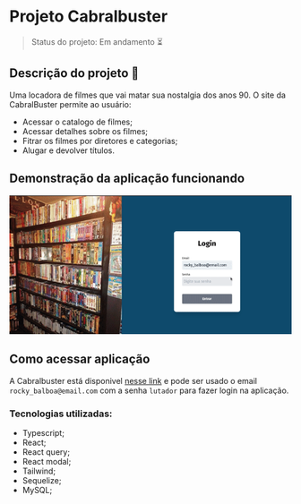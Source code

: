 # Projeto Cabralbuster

> Status do projeto: Em andamento ⏳


## Descrição do projeto :dvd:

Uma locadora de filmes que vai matar sua nostalgia dos anos 90.
O site da CabralBuster permite ao usuário:
- Acessar o catalogo de filmes;
- Acessar detalhes sobre os filmes;
- Fitrar os filmes por diretores e categorias;
- Alugar e devolver títulos.


## Demonstração da aplicação funcionando

![gravacao-cabralbuster-funcionando](cabralbuster2.0.gif)

## Como acessar aplicação

A Cabralbuster está disponivel [nesse link](https://cabralbuster.vercel.app/) e pode ser usado o email `rocky_balboa@email.com` com a senha `lutador` para fazer login na aplicação.

### Tecnologias utilizadas:
- Typescript; 
- React; 
- React query;
- React modal; 
- Tailwind; 
- Sequelize; 
- MySQL; 

